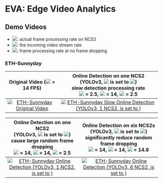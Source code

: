 # EVA:  Edge Video Analytics

## Demo Videos

- <img src="https://render.githubusercontent.com/render/math?math=\sigma">: actual frame processing rate on NCS2
- <img src="https://render.githubusercontent.com/render/math?math=\lambda">: the incoming video stream rate 
- <img src="https://render.githubusercontent.com/render/math?math=\mu">: frame processing rate at no frame dropping

### ETH-Sunnyday

| Original Video (<img src="https://render.githubusercontent.com/render/math?math=\lambda"> = 14 FPS) | Online Detection on one NCS2 <br/> (YOLOv3, <img src="https://render.githubusercontent.com/render/math?math=\sigma"> is set to <img src="https://render.githubusercontent.com/render/math?math=\mu">) <br/> slow detection processing rate <br/> <img src="https://render.githubusercontent.com/render/math?math=\sigma"> = 2.5, <img src="https://render.githubusercontent.com/render/math?math=\lambda"> = 14, <img src="https://render.githubusercontent.com/render/math?math=\mu"> = 2.5 |
|:---:|:---:|
| [![ETH-Sunnyday Original Video](https://j.gifs.com/MwM00O.gif)](https://youtu.be/BZZCMvbAKv0) | [![ETH-Sunnyday Slow Online Detection (YOLOv3, 1 NCS2, <img src="https://render.githubusercontent.com/render/math?math=\sigma"> is set to <img src="https://render.githubusercontent.com/render/math?math=\mu">)](https://j.gifs.com/p8EGGp.gif)](https://youtu.be/jFWfrZqeCUw) |

| Online Detection on one NCS2 <br/> (YOLOv3, <img src="https://render.githubusercontent.com/render/math?math=\sigma"> is set to <img src="https://render.githubusercontent.com/render/math?math=\lambda">) <br/> cause large random frame dropping <br/> <img src="https://render.githubusercontent.com/render/math?math=\sigma"> = 14, <img src="https://render.githubusercontent.com/render/math?math=\lambda"> = 14, <img src="https://render.githubusercontent.com/render/math?math=\mu"> = 2.5 | Online Detection on six NCS2s <br/> (YOLOv3, <img src="https://render.githubusercontent.com/render/math?math=\sigma"> is set to <img src="https://render.githubusercontent.com/render/math?math=\lambda">) <br/> significantly reduce random frame dropping <br/> <img src="https://render.githubusercontent.com/render/math?math=\sigma"> = 14, <img src="https://render.githubusercontent.com/render/math?math=\lambda"> = 14, <img src="https://render.githubusercontent.com/render/math?math=\mu"> = 14.8  |
|:---:|:---:|
| [![ETH-Sunnyday Online Detection (YOLOv3, 1 NCS2, <img src="https://render.githubusercontent.com/render/math?math=\sigma"> is set to <img src="https://render.githubusercontent.com/render/math?math=\lambda">)](https://j.gifs.com/oVDN2j.gif)](https://youtu.be/ZIks3oOGx8M) | [![ETH-Sunnyday Online Detection (YOLOv3, 6 NCS2, <img src="https://render.githubusercontent.com/render/math?math=\sigma"> is set to <img src="https://render.githubusercontent.com/render/math?math=\lambda">)](https://j.gifs.com/k8yJR5.gif)](https://youtu.be/0xu_d2RJ6YA) |
